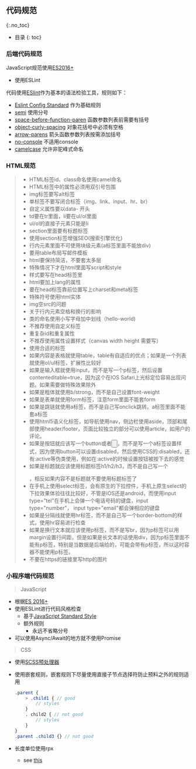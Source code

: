 ## 代码规范
{:.no_toc}

* 目录
{: toc}

### 后端代码规范
JavaScript规范使用[ES2016+](http://kangax.github.io/compat-table/es2016plus/)

* 使用ESLint

代码使用[ESlint](http://eslint.cn/)作为基本的语法检验工具，规则如下：

- [Eslint Config Standard](https://github.com/standard/eslint-config-standard) 作为基础规则
- [semi](https://eslint.org/docs/rules/semi) 使用分号
- [space-before-function-paren](https://eslint.org/docs/rules/space-before-function-paren) 函数参数列表前需要有括号
- [object-curly-spacing](https://eslint.org/docs/rules/object-curly-spacing) 对象花括号中必须有空格
- [arrow-parens](https://eslint.org/docs/rules/arrow-parens) 箭头函数参数列表按需添加括号
- [no-console](https://eslint.org/docs/rules/no-console) 不适用console
- [camelcase](https://eslint.org/docs/rules/camelcase) 允许非驼峰式命名

### HTML规范
> * HTML标签id、class命名使用camel命名
> * HTML标签中的属性必须用双引号包围
> * img标签要写alt标签
> * 单标签不要写闭合标签（img、link、input、hr、br）
> * 自定义属性要以data- 开头
> * td要在tr里面，li要在ul/ol里面
> * ul/ol的直接子元素只能是li
> * section里面要有标题标签
> * 使用section标签增强SEO(搜索引擎优化)
>  * 行内元素里面不可使用块级元素(a标签里面不能放div)
> * 要用table布局写邮件模板
> * html要保持简洁，不要套太多层
> * 特殊情况下才在html里面写script和style
> * 样式要写在head标签里
> * html要加上lang的属性
> * 要在head标签靠前位置写上charset和meta标签
> * 特殊符号使用html实体
> * img空src的问题
> * 关于行内元素空格和换行的影响
> * 类的命名使用小写字母加中划线（hello-world)
> * 不推荐使用自定义标签
> * 重复杂id和重复属性
> * 不推荐使用属性设置样式（canvas width height 需要写）
> * 使用合适的标签
> * 如果内容是表格就使用table，table有自适应的优点；如果是一个列表就使用ol/ul标签，扩展性比较好
> * 如果是输入框就使用input，而不是写一个p标签，然后设置contenteditable=true，因为这个在IOS Safari上光标定位容易出现问题。如果需要做特殊效果除外
>  * 如果是粗体就使用b/strong，而不是自己设置font-weight
> * 如果是表单就使用form标签，注意form里面不能套form
> * 如果是跳链就使用a标签，而不是自己写onclick跳转。a标签里面不能套a标签
> * 使用html5语义化标签，如导航使用nav，侧边栏使用aside，顶部和尾部使用header/footer，页面比较独立的部分可以使用article，如用户的评论。
> * 如果是按钮就应该写一个button或者<input type="button">，而不是写一个a标签设置样式，因为使用button可以设置disabled，然后使用CSS的:disabled，还有:active等伪类使用，例如在:active的时候设置按钮被按下去的感觉
> * 如果是标题就应该使用标题标签h1/h2/h3，而不是自己写一个<p class="title"></p>，相反如果内容不是标题就不要使用标题标签了
> * 在手机上使用select标签，会有原生的下拉控件，手机上原生select的下拉效果体验往往比较好，不管是IOS还是android，而使用input type="tel"在手机上会弹一个电话号码的键盘，input type="number"， input type="email"都会弹相应的键盘
> * 如果是分隔线就使用hr标签，而不是自己写一个border-bottom的样式，使用hr容易进行检查
> * 如果是换行文本就应该使用p标签，而不是写br，因为p标签可以用margin设置行间距，但是如果是长文本的话使用div，因为p标签里面不能有p标签，特别是当数据是后端给的，可能会带有p标签，所以这时容器不能使用p标签。
> * 不要在https的链接里写http的图片

### 小程序端代码规范

> JavaScript

* 根据[ES 2016+](http://kangax.github.io/compat-table/es2016plus/)
* 使用ESLint进行代码风格检查
  * 基于[JavaScript Standard Style](https://github.com/standard/standard/blob/master/RULES.md#javascript-standard-style)
  * 额外规则
    * 永远不省略分号
* 可以使用Async/Await的地方就不使用Promise

> CSS

* 使用[SCSS预处理器](http://sass.bootcss.com/docs/sass-reference/)

* 使用嵌套规则，嵌套规则下尽量使用直接子节点选择符防止预料之外的规则适用

  ```scss
  .parent {
      > .child1 { // good
          // styles
      }
      . child2 { // not good
          // styles
      }
  }
  .parent .child3 {} // not good
  ```

* 长度单位使用rpx

  * see [this](https://developers.weixin.qq.com/miniprogram/dev/framework/view/wxss.html#尺寸单位)


